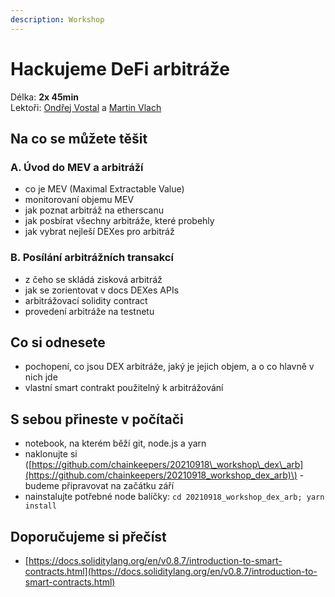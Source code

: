 ```yaml
---
description: Workshop
---
```


# Hackujeme DeFi arbitráže

Délka: **2x 45min**  
Lektoři: [Ondřej Vostal](../prednasejici.md#ondřej-vostal) a [Martin Vlach](../prednasejici.md#martin-vlach)

## Na co se můžete těšit

### A. Úvod do MEV a arbitráží

* co je MEV \(Maximal Extractable Value\)
* monitorovaní objemu MEV
* jak poznat arbitráž na etherscanu
* jak posbírat všechny arbitráže, které probehly
* jak vybrat nejleší DEXes pro arbitráž

### B. Posílání arbitrážních transakcí

* z čeho se skládá zisková arbitráž
* jak se zorientovat v docs DEXes APIs
* arbitrážovací solidity contract
* provedení arbitráže na testnetu

## Co si odnesete

* pochopení, co jsou DEX arbitráže, jaký je jejich objem, a o co hlavně v nich jde
* vlastní smart contrakt použitelný k arbitrážování

## S sebou přineste v počítači

* notebook, na kterém běží git, node.js a yarn
* naklonujte si \([https://github.com/chainkeepers/20210918\_workshop\_dex\_arb](https://github.com/chainkeepers/20210918_workshop_dex_arb)\) - budeme připravovat na začátku září
* nainstalujte potřebné node balíčky: `cd 20210918_workshop_dex_arb; yarn install`

## Doporučujeme si přečíst

* [https://docs.soliditylang.org/en/v0.8.7/introduction-to-smart-contracts.html](https://docs.soliditylang.org/en/v0.8.7/introduction-to-smart-contracts.html)

